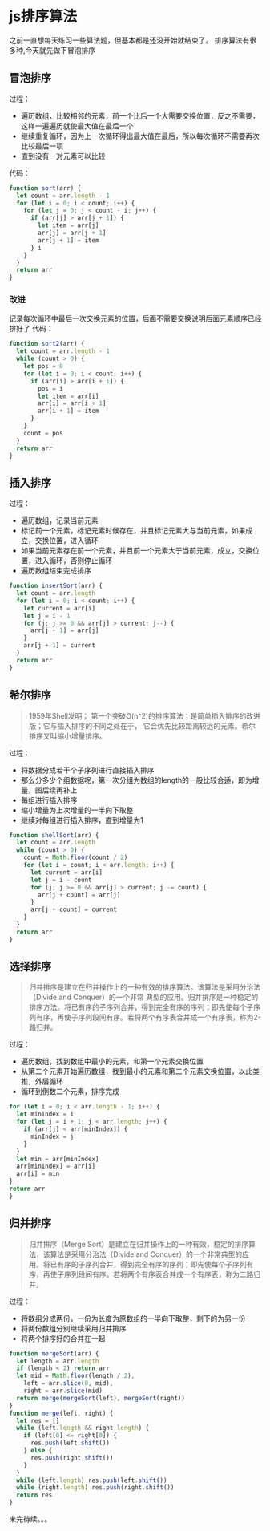 # js排序算法

之前一直想每天练习一些算法题，但基本都是还没开始就结束了。
排序算法有很多种,今天就先做下冒泡排序

## 冒泡排序

过程：
- 遍历数组，比较相邻的元素，前一个比后一个大需要交换位置，反之不需要，这样一遍遍历就使最大值在最后一个
- 继续重复循环，因为上一次循环得出最大值在最后，所以每次循环不需要再次比较最后一项
- 直到没有一对元素可以比较

代码：
```javascript
function sort(arr) {
  let count = arr.length - 1
  for (let i = 0; i < count; i++) {
    for (let j = 0; j < count - i; j++) {
      if (arr[j] > arr[j + 1]) {
        let item = arr[j]
        arr[j] = arr[j + 1]
        arr[j + 1] = item
      } i
    }
  }
  return arr
}
```
### 改进

记录每次循环中最后一次交换元素的位置，后面不需要交换说明后面元素顺序已经排好了
代码：

```javascript
function sort2(arr) {
  let count = arr.length - 1
  while (count > 0) {
    let pos = 0
    for (let i = 0; i < count; i++) {
      if (arr[i] > arr[i + 1]) {
        pos = i
        let item = arr[i]
        arr[i] = arr[i + 1]
        arr[i + 1] = item
      }
    }
    count = pos
  }
  return arr
}
```

## 插入排序

过程：
- 遍历数组，记录当前元素
- 标记前一个元素，标记元素时候存在，并且标记元素大与当前元素，如果成立，交换位置，进入循环
- 如果当前元素存在前一个元素，并且前一个元素大于当前元素，成立，交换位置，进入循环，否则停止循环
- 遍历数组结束完成排序

```javascript
function insertSort(arr) {
  let count = arr.length
  for (let i = 0; i < count; i++) {
    let current = arr[i]
    let j = i - 1
    for (j; j >= 0 && arr[j] > current; j--) {
      arr[j + 1] = arr[j]
    }
    arr[j + 1] = current
  }
  return arr
}
```
## 希尔排序

> 1959年Shell发明； 第⼀个突破O(n^2)的排序算法；是简单插⼊排序的改进版；它与插⼊排序的不同之处在于， 它会优先⽐较距离较远的元素。希尔排序⼜叫缩⼩增量排序。

过程：
- 将数据分成若干个子序列进行直接插入排序
- 那么分多少个组数据呢，第一次分组为数组的length的一般比较合适，即为增量，图后续再补上
- 每组进行插入排序
- 缩小增量为上次增量的一半向下取整
- 继续对每组进行插入排序，直到增量为1

```javascript
function shellSort(arr) {
  let count = arr.length
  while (count > 0) {
    count = Math.floor(count / 2)
    for (let i = count; i < arr.length; i++) {
      let current = arr[i]
      let j = i - count
      for (j; j >= 0 && arr[j] > current; j -= count) {
        arr[j + count] = arr[j]
      }
      arr[j + count] = current
    }
  }
  return arr
}
```

## 选择排序

> 归并排序是建⽴在归并操作上的⼀种有效的排序算法。该算法是采⽤分治法（Divide and Conquer）的⼀个⾮常 典型的应⽤。归并排序是⼀种稳定的排序⽅法。将已有序的⼦序列合并，得到完全有序的序列；即先使每个⼦序 列有序，再使⼦序列段间有序。若将两个有序表合并成⼀个有序表，称为2-路归并。

过程：
- 遍历数组，找到数组中最小的元素，和第一个元素交换位置
- 从第二个元素开始遍历数组，找到最小的元素和第二个元素交换位置，以此类推，外层循环
- 循环到倒数二个元素，排序完成

```javascript
for (let i = 0; i < arr.length - 1; i++) {
  let minIndex = i
  for (let j = i + 1; j < arr.length; j++) {
    if (arr[j] < arr[minIndex]) {
      minIndex = j
    }
  }
  let min = arr[minIndex]
  arr[minIndex] = arr[i]
  arr[i] = min
}
return arr
}
```
## 归并排序

> 归并排序（Merge Sort）是建立在归并操作上的一种有效，稳定的排序算法，该算法是采用分治法（Divide and Conquer）的一个非常典型的应用。将已有序的子序列合并，得到完全有序的序列；即先使每个子序列有序，再使子序列段间有序。若将两个有序表合并成一个有序表，称为二路归并。

过程：
- 将数组分成两份，一份为长度为原数组的一半向下取整，剩下的为另一份
- 将两份数组分别继续采用归并排序
- 将两个排序好的合并在一起

```javascript
function mergeSort(arr) {
  let length = arr.length
  if (length < 2) return arr
  let mid = Math.floor(length / 2),
    left = arr.slice(0, mid),
    right = arr.slice(mid)
  return merge(mergeSort(left), mergeSort(right))
}
function merge(left, right) {
  let res = []
  while (left.length && right.length) {
    if (left[0] <= right[0]) {
      res.push(left.shift())
    } else {
      res.push(right.shift())
    }
  }
  while (left.length) res.push(left.shift())
  while (right.length) res.push(right.shift())
  return res
}
```

未完待续。。。



